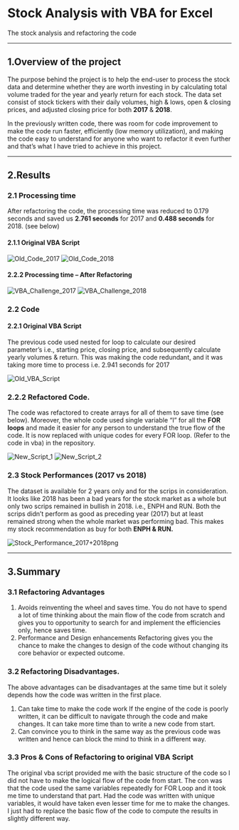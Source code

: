 
# Stock Analysis with VBA for Excel

The stock analysis and refactoring the code

---
## 1.Overview of the project	
The purpose behind the project is to help the end-user to process the stock data and determine whether they are worth investing in by calculating total volume traded for the year and yearly return for each stock.
The data set consist of stock tickers with their daily volumes, high & lows, open & closing prices, and adjusted closing price for both **2017**  & **2018**.

In the previously written code, there was room for code improvement to make the code run faster, efficiently (low memory utilization), and making the code easy to understand for anyone who want to refactor it even further and that’s what I have tried to achieve in this project.

---

## 2.Results

### 2.1 Processing time 

After refactoring the code, the processing time was reduced to 0.179 seconds and saved us **2.761 seconds** for 2017 and **0.488 seconds** for 2018. (see below)

#### 2.1.1 Original VBA Script

![Old_Code_2017](https://user-images.githubusercontent.com/82117986/116796676-5c9fb780-aaac-11eb-8acd-6a010a24c184.png)
![Old_Code_2018](https://user-images.githubusercontent.com/82117986/116796680-66c1b600-aaac-11eb-9cb0-4bbc899634e1.png)

#### 2.2.2 Processing time – After Refactoring

![VBA_Challenge_2017](https://user-images.githubusercontent.com/82117986/116796696-953f9100-aaac-11eb-8f82-b1968c8e3753.png)
![VBA_Challenge_2018](https://user-images.githubusercontent.com/82117986/116796697-9a044500-aaac-11eb-9deb-07e6dfd848c9.png)

### 2.2 Code
#### 2.2.1 Original VBA Script

The previous code used nested for loop to calculate our desired parameter’s i.e., starting price, closing price, and subsequently calculate yearly volumes & return. This was making the code redundant, and it was taking more time to process i.e. 2.941 seconds for 2017

![Old_VBA_Script](https://user-images.githubusercontent.com/82117986/116796705-b43e2300-aaac-11eb-828d-438cd49b80eb.png)

### 2.2.2 Refactored Code.
The code was refactored to create arrays for all of them to save time (see below). Moreover, the whole code used single variable “I” for all the **FOR loops** and made it easier for any person to understand the true flow of the code. It is now replaced with unique codes for every FOR loop. (Refer to the code in vba) in the repository.


![New_Script_1](https://user-images.githubusercontent.com/82117986/116796713-c7e98980-aaac-11eb-8795-cefc8125f4ac.png)
![New_Script_2](https://user-images.githubusercontent.com/82117986/116796716-d041c480-aaac-11eb-847d-8702a7bd9ebc.png)

### 2.3 Stock Performances (2017 vs 2018)
The dataset is available for 2 years only and for the scrips in consideration. It looks like 2018 has been a bad years for the stock market as a whole but only two scrips remained in bullish in 2018. i.e., ENPH and RUN.
Both the scrips didn’t perform as good as preceding year (2017) but at least remained strong when the whole market was performing bad. This makes my stock recommendation as buy for both **ENPH & RUN.**

![Stock_Performance_2017+2018png](https://user-images.githubusercontent.com/82117986/116796719-d9cb2c80-aaac-11eb-8421-24eb85acf3e7.png)

---

## 3.Summary
### 3.1 Refactoring Advantages
1.	Avoids reinventing the wheel and saves time.
You do not have to spend a lot of time thinking about the main flow of the code from scratch and gives you to opportunity to search for and implement the efficiencies only, hence saves time.
2.	Performance and Design enhancements
Refactoring gives you the chance to make the changes to design of the code without changing its core behavior or expected outcome.

### 3.2 Refactoring Disadvantages.
The above advantages can be disadvantages at the same time but it solely depends how the code was written in the first place. 
1.	Can take time to make the code work	
If the engine of the code is poorly written, it can be difficult to navigate through the code and make changes. It can take more time than to write a new code from start. 
2.	Can convince you to think in the same way  as the previous code was written and hence can block the mind to think in a different way.

### 3.3 Pros & Cons of Refactoring to original VBA Script
The original vba script provided me with the basic structure of the code so I did not have to make the logical flow of the code from start. The con was that the code used the same variables repeatedly for FOR Loop and it took me time to understand that part. Had the code was written with unique variables, it would have taken even lesser time for me to make the changes. I just had to replace the basic flow of the code to compute the results in slightly different way.

